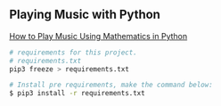 ## Playing Music with Python

[How to Play Music Using Mathematics in Python](https://towardsdatascience.com/mathematics-of-music-in-python-b7d838c84f72)

```bash
# requirements for this project.
# requirements.txt
pip3 freeze > requirements.txt

# Install pre requirements, make the command below:
$ pip3 install -r requirements.txt
```